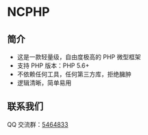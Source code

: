 # NCPHP

## 简介

* 这是一款轻量级，自由度极高的 PHP 微型框架
* 支持 PHP 版本：PHP 5.6+
* 不依赖任何工具，任何第三方库，拒绝臃肿
* 逻辑清晰，简单易用

## 联系我们

QQ 交流群：[5464833](https://jq.qq.com/?_wv=1027&k=FLGYrbsR)
